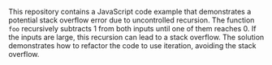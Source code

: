 This repository contains a JavaScript code example that demonstrates a potential stack overflow error due to uncontrolled recursion. The function `foo` recursively subtracts 1 from both inputs until one of them reaches 0.  If the inputs are large, this recursion can lead to a stack overflow. The solution demonstrates how to refactor the code to use iteration, avoiding the stack overflow.